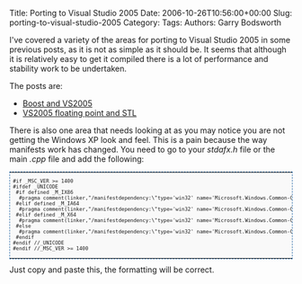 Title: Porting to Visual Studio 2005
Date: 2006-10-26T10:56:00+00:00
Slug: porting-to-visual-studio-2005
Category: 
Tags: 
Authors: Garry Bodsworth

I've covered a variety of the areas for porting to Visual Studio 2005 in some previous posts, as it is not as simple as it should be.  It seems that although it is relatively easy to get it compiled there is a lot of performance and stability work to be undertaken.

The posts are:<ul><li><a href="http://garrys-brain.blogspot.com/2006/10/boost-library-and-visual-studio-2005.html">Boost and VS2005</a></li><li><a href="http://garrys-brain.blogspot.com/2006/10/visual-studio-2005-lets-break.html">VS2005 floating point and STL</a></li></ul>There is also one area that needs looking at as you may notice you are not getting the Windows XP look and feel.  This is a pain because the way manifests work has changed.  You need to go to your <span style="font-style:italic;">stdafx.h</span> file or the main <span style="font-style:italic;">.cpp</span> file and add the following:

<table style="font-size:75%;border: 1px dashed #2f6fab; background-color: #f9f9f9;"><tr><td><code><pre width=80>#if _MSC_VER >= 1400<br />#ifdef _UNICODE<br /> #if defined _M_IX86<br />  #pragma comment(linker,"/manifestdependency:\"type='win32' name='Microsoft.Windows.Common-Controls' version='6.0.0.0' processorArchitecture='x86' publicKeyToken='6595b64144ccf1df' language='*'\"")<br /> #elif defined _M_IA64<br />  #pragma comment(linker,"/manifestdependency:\"type='win32' name='Microsoft.Windows.Common-Controls' version='6.0.0.0' processorArchitecture='ia64' publicKeyToken='6595b64144ccf1df' language='*'\"")<br /> #elif defined _M_X64<br />  #pragma comment(linker,"/manifestdependency:\"type='win32' name='Microsoft.Windows.Common-Controls' version='6.0.0.0' processorArchitecture='amd64' publicKeyToken='6595b64144ccf1df' language='*'\"")<br /> #else<br />  #pragma comment(linker,"/manifestdependency:\"type='win32' name='Microsoft.Windows.Common-Controls' version='6.0.0.0' processorArchitecture='*' publicKeyToken='6595b64144ccf1df' language='*'\"")<br /> #endif<br />#endif //_UNICODE<br />#endif //_MSC_VER >= 1400</pre></code></td></tr></table>Just copy and paste this, the formatting will be correct.